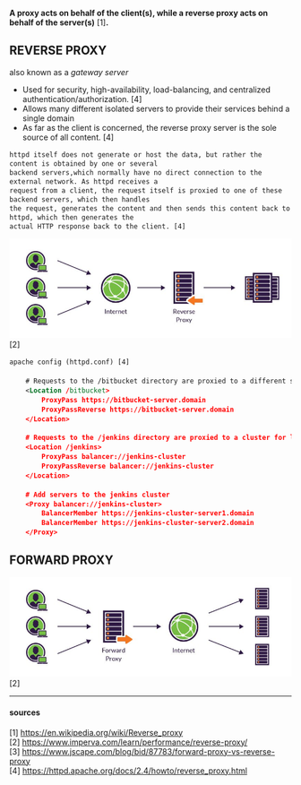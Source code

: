 
**A proxy acts on behalf of the client(s), while a reverse proxy acts on behalf of the server(s)** [1]**.**

## REVERSE PROXY

also known as a *gateway server*

- Used for security, high-availability, load-balancing, and centralized authentication/authorization. [4]
- Allows many different isolated servers to provide their services behind a single domain
- As far as the client is concerned, the reverse proxy server is the sole source of all content. [4]

```
httpd itself does not generate or host the data, but rather the content is obtained by one or several
backend servers,which normally have no direct connection to the external network. As httpd receives a
request from a client, the request itself is proxied to one of these backend servers, which then handles
the request, generates the content and then sends this content back to httpd, which then generates the
actual HTTP response back to the client. [4]
```

![reverse-proxy](/images/reverse-proxy.jpg) [2]

```xml
apache config (httpd.conf) [4]

    # Requests to the /bitbucket directory are proxied to a different server
    <Location /bitbucket>
        ProxyPass https://bitbucket-server.domain
        ProxyPassReverse https://bitbucket-server.domain
    </Location>

    # Requests to the /jenkins directory are proxied to a cluster for load balancing
    <Location /jenkins>
        ProxyPass balancer://jenkins-cluster
        ProxyPassReverse balancer://jenkins-cluster
    </Location>

    # Add servers to the jenkins cluster
    <Proxy balancer://jenkins-cluster>
        BalancerMember https://jenkins-cluster-server1.domain
        BalancerMember https://jenkins-cluster-server2.domain
    </Proxy>
```  


## FORWARD PROXY

![forward-proxy](/images/forward-proxy.jpg) [2]

---
#### sources

[1] https://en.wikipedia.org/wiki/Reverse_proxy  
[2] https://www.imperva.com/learn/performance/reverse-proxy/  
[3] https://www.jscape.com/blog/bid/87783/forward-proxy-vs-reverse-proxy  
[4] https://httpd.apache.org/docs/2.4/howto/reverse_proxy.html

